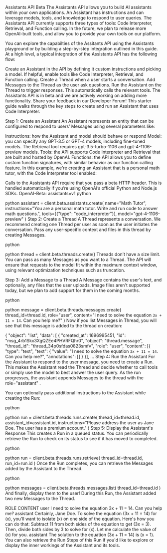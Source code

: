 Assistants API Beta
The Assistants API allows you to build AI assistants within your own applications. An Assistant has instructions and can leverage models, tools, and knowledge to respond to user queries. The Assistants API currently supports three types of tools: Code Interpreter, Retrieval, and Function calling. In the future, we plan to release more OpenAI-built tools, and allow you to provide your own tools on our platform.

You can explore the capabilties of the Assitants API using the Assistants playground or by building a step-by-step integration outlined in this guide. At a high level, a typical integration of the Assistants API has the following flow:

Create an Assistant in the API by defining it custom instructions and picking a model. If helpful, enable tools like Code Interpreter, Retrieval, and Function calling.
Create a Thread when a user starts a conversation.
Add Messages to the Thread as the user ask questions.
Run the Assistant on the Thread to trigger responses. This automatically calls the relevant tools.
The Assistants API is in beta and we are actively working on adding more functionality. Share your feedback in our Developer Forum!
This starter guide walks through the key steps to create and run an Assistant that uses Code Interpreter.

Step 1: Create an Assistant
An Assistant represents an entity that can be configured to respond to users’ Messages using several parameters like:

Instructions: how the Assistant and model should behave or respond
Model: you can specify any GPT-3.5 or GPT-4 models, including fine-tuned models. The Retrieval tool requires gpt-3.5-turbo-1106 and gpt-4-1106-preview models.
Tools: the API supports Code Interpreter and Retrieval that are built and hosted by OpenAI.
Functions: the API allows you to define custom function signatures, with similar behavior as our function calling feature.
In this example, we're creating an Assistant that is a personal math tutor, with the Code Interpreter tool enabled:

Calls to the Assistants API require that you pass a beta HTTP header. This is handled automatically if you’re using OpenAI’s official Python and Node.js SDKs.
OpenAI-Beta: assistants=v1
python

python
assistant = client.beta.assistants.create(
    name="Math Tutor",
    instructions="You are a personal math tutor. Write and run code to answer math questions.",
    tools=[{"type": "code_interpreter"}],
    model="gpt-4-1106-preview"
)
Step 2: Create a Thread
A Thread represents a conversation. We recommend creating one Thread per user as soon as the user initiates the conversation. Pass any user-specific context and files in this thread by creating Messages.

python

python
thread = client.beta.threads.create()
Threads don’t have a size limit. You can pass as many Messages as you want to a Thread. The API will ensure that requests to the model fit within the maximum context window, using relevant optimization techniques such as truncation.

Step 3: Add a Message to a Thread
A Message contains the user's text, and optionally, any files that the user uploads. Image files aren't supported today, but we plan to add support for them in the coming months.

python

python
message = client.beta.threads.messages.create(
    thread_id=thread.id,
    role="user",
    content="I need to solve the equation `3x + 11 = 14`. Can you help me?"
)
Now if you list Messages in Thread, you will see that this message is added to the thread on creation:

{
  "object": "list",
  "data": [
    {
      "created_at": 1696995451,
      "id": "msg_4rb1Skx3XgQZEe4PHVRFQhr0",
      "object": "thread.message",
      "thread_id": "thread_34p0sfdas0823smfv",
      "role": "user",
      "content": [{
        "type": "text",
        "text": {
          "value": "I need to solve the equation `3x + 11 = 14`. Can you help me?",
          "annotations": []
        }
          }],
        ...
Step 4: Run the Assistant
For the Assistant to respond to the user message, you need to create a Run. This makes the Assistant read the Thread and decide whether to call tools or simply use the model to best answer the user query. As the run progresses, the assistant appends Messages to the thread with the role="assistant" .

You can optionally pass additional instructions to the Assistant while creating the Run:

python

python
run = client.beta.threads.runs.create(
  thread_id=thread.id,
  assistant_id=assistant.id,
  instructions="Please address the user as Jane Doe. The user has a premium account."
)
Step 5: Display the Assistant's Response
This creates a Run in a queued status. You can periodically retrieve the Run to check on its status to see if it has moved to completed.

python

python
run = client.beta.threads.runs.retrieve(
  thread_id=thread.id,
  run_id=run.id
)
Once the Run completes, you can retrieve the Messages added by the Assistant to the Thread.

python

python
messages = client.beta.threads.messages.list(
  thread_id=thread.id
)
And finally, display them to the user! During this Run, the Assistant added two new Messages to the Thread.

ROLE	CONTENT
user	I need to solve the equation 3x + 11 = 14. Can you help me?
assistant	Certainly, Jane Doe. To solve the equation (3x + 11 = 14) for (x), you'll want to isolate (x) on one side of the equation. Here's how you can do that:
Subtract 11 from both sides of the equation to get (3x = 3).
Then, divide both sides by 3 to solve for (x).
Let me calculate the value of (x) for you.
assistant	The solution to the equation (3x + 11 = 14) is (x = 1).
You can also retrieve the Run Steps of this Run if you'd like to explore or display the inner workings of the Assistant and its tools.
